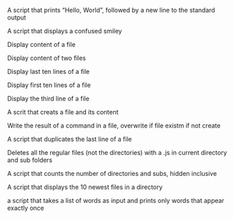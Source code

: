 
A script that prints “Hello, World”, followed by a new line to the standard output

A script that displays a confused smiley

Display content of a file

Display content of two files

Display last ten lines of a file

Display first ten lines of a file

Display the third line of a file

A scrit that creats a file and its content

Write the result of a command in a file, overwrite if file existm if not create

A script that duplicates the last line of a file 

Deletes all the regular files (not the directories) with a .js in current directory and sub folders

A script that counts the number of directories and subs, hidden inclusive

A script that displays the 10 newest files in a directory

a script that takes a list of words as input and prints only words that appear exactly once  
